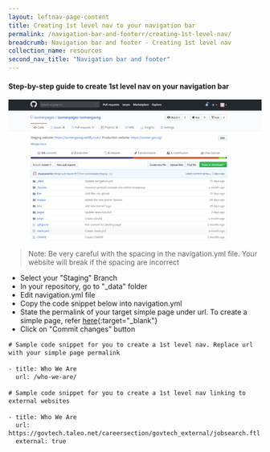 ```yaml
---
layout: leftnav-page-content
title: Creating 1st level nav to your navigation bar
permalink: /navigation-bar-and-footerr/creating-1st-level-nav/
breadcrumb: Navigation bar and footer - Creating 1st level nav
collection_name: resources
second_nav_title: "Navigation bar and footer"
---
```

#### **Step-by-step guide to create 1st level nav on your navigation bar**
![Adding first level nav](/images/resources/adding-first-level-item-to-your-navigation-bar.gif)
> Note: Be very careful with the spacing in the navigation.yml file. Your website will break if the spacing are incorrect

* Select your "Staging" Branch
* In your repository, go to "_data" folder
* Edit navigation.yml file
* Copy the code snippet below into navigation.yml
* State the permalink of your target simple page under url. To create a simple page, refer [here](/webpage/creating-a-new-simple-page/){:target="_blank"} 
* Click on "Commit changes" button

```
# Sample code snippet for you to create a 1st level nav. Replace url with your simple page permalink

- title: Who We Are
  url: /who-we-are/
  
# Sample code snippet for you to create a 1st level nav linking to external websites

- title: Who We Are
  url: https://govtech.taleo.net/careersection/govtech_external/jobsearch.ftl
  external: true
```
